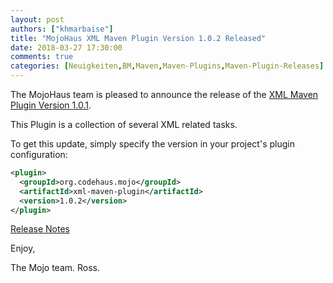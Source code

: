 ```yaml
---
layout: post
authors: ["khmarbaise"]
title: "MojoHaus XML Maven Plugin Version 1.0.2 Released"
date: 2018-03-27 17:30:00
comments: true
categories: [Neuigkeiten,BM,Maven,Maven-Plugins,Maven-Plugin-Releases]
---
```

The MojoHaus team is pleased to announce the release of the 
[XML Maven Plugin Version 1.0.1](http://www.mojohaus.org/xml-maven-plugin/).

This Plugin is a collection of several XML related tasks.

To get this update, simply specify the version in your project's plugin
configuration:

``` xml
<plugin>
  <groupId>org.codehaus.mojo</groupId>
  <artifactId>xml-maven-plugin</artifactId>
  <version>1.0.2</version>
</plugin>
```

[Release Notes](https://github.com/mojohaus/xml-maven-plugin/issues?q=is%3Aclosed+milestone%3A%22Release+1.0.2%22)

Enjoy,

The Mojo team.
 Ross.
